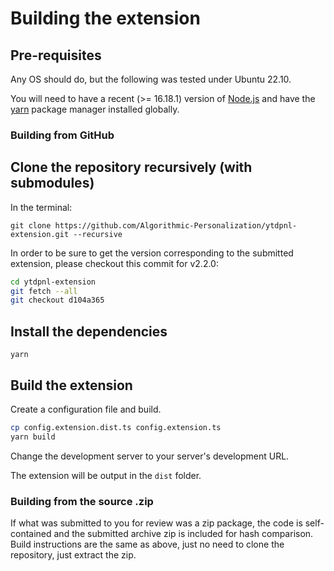 # Building the extension

## Pre-requisites

Any OS should do, but the following was tested under Ubuntu 22.10.

You will need to have a recent (>= 16.18.1) version of [Node.js](https://nodejs.org/en/) and
have the [yarn](https://yarnpkg.com/) package manager installed globally.

### Building from GitHub

## Clone the repository recursively (with submodules)

In the terminal:

`git clone https://github.com/Algorithmic-Personalization/ytdpnl-extension.git --recursive`

In order to be sure to get the version corresponding to the submitted extension,
please checkout this commit for v2.2.0:

```bash
cd ytdpnl-extension
git fetch --all
git checkout d104a365
```

## Install the dependencies

```
yarn
```

## Build the extension
Create a configuration file and build.

```bash
cp config.extension.dist.ts config.extension.ts
yarn build
```
Change the development server to your server's development URL.

The extension will be output in the `dist` folder.

### Building from the source .zip

If what was submitted to you for review was a zip package, the code is self-contained and the submitted archive zip is included for hash comparison.
Build instructions are the same as above, just no need to clone the repository, just extract the zip.
